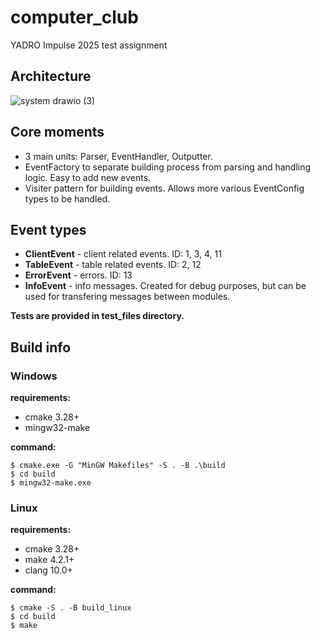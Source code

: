 # computer_club
YADRO Impulse 2025 test assignment

## Architecture  
![system drawio (3)](https://github.com/user-attachments/assets/9e10f89c-ef71-46bc-91b6-236a6c5498b1)
## Core moments  
- 3 main units: Parser, EventHandler, Outputter.  
- EventFactory to separate building process from parsing and handling logic. Easy to add new events.  
- Visiter pattern for building events. Allows more various EventConfig types to be handled.  

## Event types  
- **ClientEvent** - client related events. ID: 1, 3, 4, 11  
- **TableEvent** - table related events. ID: 2, 12
- **ErrorEvent** - errors. ID: 13
- **InfoEvent** - info messages. Created for debug purposes, but can be used for transfering messages between modules.  

**Tests are provided in test_files directory.**  

## Build info   

### Windows  
**requirements:**  
- cmake 3.28+
- mingw32-make
  
**command:**  
```
$ cmake.exe -G "MinGW Makefiles" -S . -B .\build
$ cd build
$ mingw32-make.exe
```
### Linux  
**requirements:**  
- cmake 3.28+
- make 4.2.1+
- clang 10.0+
  
**command:**  
```
$ cmake -S . -B build_linux
$ cd build
$ make
```
